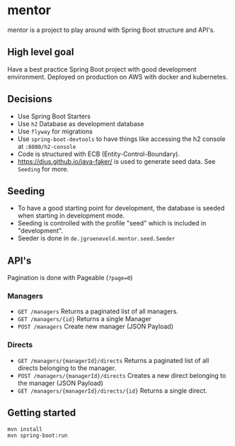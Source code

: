 # mentor

mentor is a project to play around with Spring Boot structure and API's.

## High level goal

Have a best practice Spring Boot project with good development environment.
Deployed on production on AWS with docker and kubernetes.

## Decisions

- Use Spring Boot Starters
- Use `h2` Database as development database
- Use `flyway` for migrations
- Use `spring-boot-devtools` to have things like accessing the h2 console at `:8080/h2-console`
- Code is structured with ECB (Entity-Control-Boundary).
- https://dius.github.io/java-faker/ is used to generate seed data. See `Seeding` for more.

## Seeding

- To have a good starting point for development, the database is seeded when starting in development mode.
- Seeding is controlled with the profile "seed" which is included in "development".
- Seeder is done in `de.jgroeneveld.mentor.seed.Seeder`

## API's

Pagination is done with Pageable (`?page=0`)

### Managers
- `GET /managers` Returns a paginated list of all managers.
- `GET /managers/{id}` Returns a single Manager
- `POST /managers` Create new manager (JSON Payload)

### Directs
- `GET /managers/{managerId}/directs` Returns a paginated list of all directs belonging to the manager.
- `POST /managers/{managerId}/directs` Creates a new direct belonging to the manager (JSON Payload)
- `GET /managers/{managerId}/directs/{id}` Returns a single direct.

## Getting started

```
mvn install
mvn spring-boot:run
```